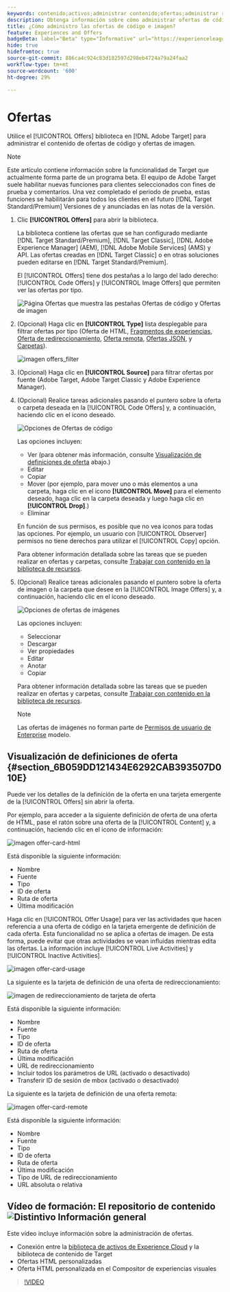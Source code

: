 ```yaml
---
keywords: contenido;activos;administrar contenido;ofertas;administrar recursos;activar modo de selección;modo de selección
description: Obtenga información sobre cómo administrar ofertas de código e imagen mediante la biblioteca Ofertas.
title: ¿Cómo administro las ofertas de código e imagen?
feature: Experiences and Offers
badgeBeta: label="Beta" type="Informative" url="https://experienceleague.adobe.com/docs/target/using/introduction/intro.html?lang=es#beta newtab=true" tooltip="¿Qué son las funciones beta en  [!DNL Adobe Target]?"
hide: true
hidefromtoc: true
source-git-commit: 886ca4c924c83d182597d298eb4724a79a24faa2
workflow-type: tm+mt
source-wordcount: '600'
ht-degree: 29%

---
```


# Ofertas

Utilice el [!UICONTROL Offers] biblioteca en [!DNL Adobe Target] para administrar el contenido de ofertas de código y ofertas de imagen.

>[!NOTE]
>
>Este artículo contiene información sobre la funcionalidad de Target que actualmente forma parte de un programa beta. El equipo de Adobe Target suele habilitar nuevas funciones para clientes seleccionados con fines de prueba y comentarios. Una vez completado el periodo de prueba, estas funciones se habilitarán para todos los clientes en el futuro [!DNL Target Standard/Premium] Versiones de y anunciadas en las notas de la versión.

1. Clic **[!UICONTROL Offers]** para abrir la biblioteca.

   La biblioteca contiene las ofertas que se han configurado mediante [!DNL Target Standard/Premium], [!DNL Target Classic], [!DNL Adobe Experience Manager] (AEM), [!DNL Adobe Mobile Services] (AMS) y API. Las ofertas creadas en [!DNL Target Classic] o en otras soluciones pueden editarse en [!DNL Target Standard/Premium].

   El [!UICONTROL Offers] tiene dos pestañas a lo largo del lado derecho: [!UICONTROL Code Offers] y [!UICONTROL Image Offers] que permiten ver las ofertas por tipo.

   ![Página Ofertas que muestra las pestañas Ofertas de código y Ofertas de imagen](/help/main/c-experiences/c-manage-content/assets/offers-page.png)

1. (Opcional) Haga clic en **[!UICONTROL Type]** lista desplegable para filtrar ofertas por tipo (Oferta de HTML, [Fragmentos de experiencias](/help/main/c-experiences/c-manage-content/aem-experience-fragments.md), [Oferta de redireccionamiento](/help/main/c-experiences/c-manage-content/offer-redirect.md), [Oferta remota](/help/main/c-experiences/c-manage-content/about-remote-offers.md), [Ofertas JSON](/help/main/c-experiences/c-manage-content/create-json-offer.md), y [Carpetas](/help/main/c-experiences/c-manage-content/create-content-folder.md)).

   ![imagen offers_filter](assets/offers_filter.png)

1. (Opcional) Haga clic en **[!UICONTROL Source]** para filtrar ofertas por fuente (Adobe Target, Adobe Target Classic y Adobe Experience Manager).

1. (Opcional) Realice tareas adicionales pasando el puntero sobre la oferta o carpeta deseada en la [!UICONTROL Code Offers] y, a continuación, haciendo clic en el icono deseado.

   ![Opciones de Ofertas de código](assets/offer-picker-large.png)

   Las opciones incluyen:

   * Ver (para obtener más información, consulte [Visualización de definiciones de oferta](#section_6B059DD121434E6292CAB393507D010E) abajo.)
   * Editar  
   * Copiar  
   * Mover (por ejemplo, para mover uno o más elementos a una carpeta, haga clic en el icono **[!UICONTROL Move]** para el elemento deseado, haga clic en la carpeta deseada y luego haga clic en **[!UICONTROL Drop]**.)
   * Eliminar

   En función de sus permisos, es posible que no vea iconos para todas las opciones. Por ejemplo, un usuario con [!UICONTROL Observer] permisos no tiene derechos para utilizar el [!UICONTROL Copy] opción.

   Para obtener información detallada sobre las tareas que se pueden realizar en ofertas y carpetas, consulte [Trabajar con contenido en la biblioteca de recursos](/help/main/c-experiences/c-manage-content/assets-working.md).

1. (Opcional) Realice tareas adicionales pasando el puntero sobre la oferta de imagen o la carpeta que desee en la [!UICONTROL Image Offers] y, a continuación, haciendo clic en el icono deseado.

   ![Opciones de ofertas de imágenes](/help/main/c-experiences/c-manage-content/assets/image-offers-icons.png)

   Las opciones incluyen:

   * Seleccionar
   * Descargar  
   * Ver propiedades
   * Editar  
   * Anotar
   * Copiar  

   Para obtener información detallada sobre las tareas que se pueden realizar en ofertas y carpetas, consulte [Trabajar con contenido en la biblioteca de recursos](/help/main/c-experiences/c-manage-content/assets-working.md).

   >[!NOTE]
   >
   >Las ofertas de imágenes no forman parte de [Permisos de usuario de Enterprise](/help/main/administrating-target/c-user-management/property-channel/property-channel.md) modelo.


## Visualización de definiciones de oferta {#section_6B059DD121434E6292CAB393507D010E}

Puede ver los detalles de la definición de la oferta en una tarjeta emergente de la [!UICONTROL Offers] sin abrir la oferta.

Por ejemplo, para acceder a la siguiente definición de oferta de una oferta de HTML, pase el ratón sobre una oferta de la [!UICONTROL Content] y, a continuación, haciendo clic en el icono de información:

![imagen offer-card-html](assets/offer-card-html.png)

Está disponible la siguiente información:

* Nombre
* Fuente
* Tipo
* ID de oferta
* Ruta de oferta
* Última modificación

Haga clic en [!UICONTROL Offer Usage] para ver las actividades que hacen referencia a una oferta de código en la tarjeta emergente de definición de cada oferta. Esta funcionalidad no se aplica a ofertas de imagen. De esta forma, puede evitar que otras actividades se vean influidas mientras edita las ofertas. La información incluye [!UICONTROL Live Activities] y [!UICONTROL Inactive Activities].

![imagen offer-card-usage](assets/offer-card-usage.png)

La siguiente es la tarjeta de definición de una oferta de redireccionamiento:

![imagen de redireccionamiento de tarjeta de oferta](assets/offer-card-redirect.png)

Está disponible la siguiente información:

* Nombre
* Fuente
* Tipo
* ID de oferta
* Ruta de oferta
* Última modificación
* URL de redireccionamiento
* Incluir todos los parámetros de URL (activado o desactivado)
* Transferir ID de sesión de mbox (activado o desactivado)

La siguiente es la tarjeta de definición de una oferta remota:

![imagen offer-card-remote](assets/offer-card-remote.png)

Está disponible la siguiente información:

* Nombre
* Fuente
* Tipo
* ID de oferta
* Ruta de oferta
* Última modificación
* Tipo de URL de redireccionamiento
* URL absoluta o relativa

## Vídeo de formación: El repositorio de contenido ![Distintivo Información general](/help/main/assets/overview.png)

Este vídeo incluye información sobre la administración de ofertas.

* Conexión entre la [biblioteca de activos de Experience Cloud](https://experienceleague.adobe.com/docs/core-services/interface/assets/creative-cloud.html) y la biblioteca de contenido de Target
* Ofertas HTML personalizadas
* Oferta HTML personalizada en el Compositor de experiencias visuales

>[!VIDEO](https://video.tv.adobe.com/v/17387)